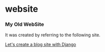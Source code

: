# website

### My Old WebSite

It was created by referring to the following site.

[Let's create a blog site with Django](https://medium.com/@kjmczk/blogsite-django-747046b453f9)
